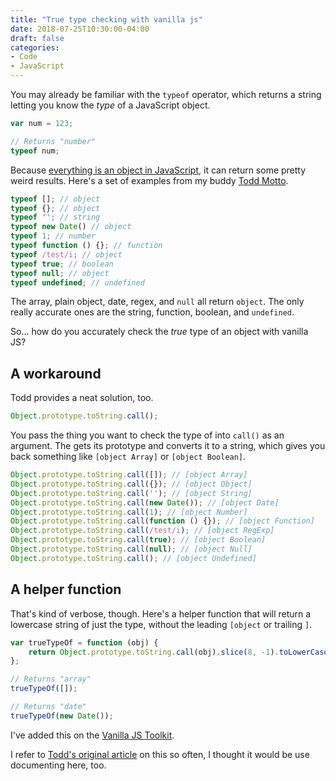 ```yaml
---
title: "True type checking with vanilla js"
date: 2018-07-25T10:30:00-04:00
draft: false
categories:
- Code
- JavaScript
---
```


You may already be familiar with the `typeof` operator, which returns a string letting you know the *type* of a JavaScript object.

```js
var num = 123;

// Returns "number"
typeof num;
```

Because [everything is an object in JavaScript](/everything-is-an-object-in-javascript/), it can return some pretty weird results. Here's a set of examples from my buddy [Todd Motto](https://toddmotto.com/understanding-javascript-types-and-reliable-type-checking/).

```js
typeof []; // object
typeof {}; // object
typeof ''; // string
typeof new Date() // object
typeof 1; // number
typeof function () {}; // function
typeof /test/i; // object
typeof true; // boolean
typeof null; // object
typeof undefined; // undefined
```

The array, plain object, date, regex, and `null` all return `object`. The only really accurate ones are the string, function, boolean, and `undefined`.

So... how do you accurately check the *true* type of an object with vanilla JS?

## A workaround

Todd provides a neat solution, too.

```js
Object.prototype.toString.call();
```

You pass the thing you want to check the type of into `call()` as an argument. The gets its prototype and converts it to a string, which gives you back something like `[object Array]` or `[object Boolean]`.

```js
Object.prototype.toString.call([]); // [object Array]
Object.prototype.toString.call({}); // [object Object]
Object.prototype.toString.call(''); // [object String]
Object.prototype.toString.call(new Date()); // [object Date]
Object.prototype.toString.call(1); // [object Number]
Object.prototype.toString.call(function () {}); // [object Function]
Object.prototype.toString.call(/test/i); // [object RegExp]
Object.prototype.toString.call(true); // [object Boolean]
Object.prototype.toString.call(null); // [object Null]
Object.prototype.toString.call(); // [object Undefined]
```

## A helper function

That's kind of verbose, though. Here's a helper function that will return a lowercase string of just the type, without the leading `[object` or trailing `]`.

```js
var trueTypeOf = function (obj) {
	return Object.prototype.toString.call(obj).slice(8, -1).toLowerCase();
};

// Returns "array"
trueTypeOf([]);

// Returns "date"
trueTypeOf(new Date());
```

I've added this on the [Vanilla JS Toolkit](https://vanillajstoolkit.com).

I refer to [Todd's original article](https://toddmotto.com/understanding-javascript-types-and-reliable-type-checking/) on this so often, I thought it would be use documenting here, too.